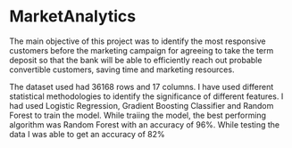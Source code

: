 # MarketAnalytics

The main objective of this project was to identify the most responsive customers before the marketing campaign for agreeing to take the term deposit so that the bank will be able to efficiently reach out probable convertible customers, saving time and marketing resources.

The dataset used had 36168 rows and 17 columns. I have used different statistical methodologies to identify the significance of different features. I had used Logistic Regression, Gradient Boosting Classifier and Random Forest to train the model. While traiing the model, the best performing algorithm was Random Forest with an accuracy of 96%. While testing the data I was able to get an accuracy of 82%
